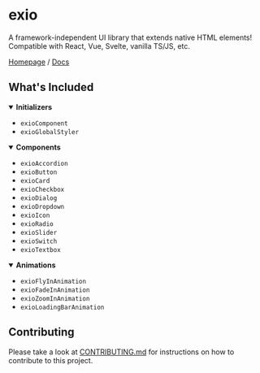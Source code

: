 # exio

A framework-independent UI library that extends native HTML elements! Compatible with React, Vue, Svelte, vanilla TS/JS, etc.

[Homepage](https://kentonishi.github.io/exio/) / [Docs](https://kentonishi.github.io/exio#/docs)

## What's Included

<details open>
  <summary><strong>Initializers</strong></summary>
  <ul>
    <li><code>exioComponent</code></li>
    <li><code>exioGlobalStyler</code></li>
  </ul>
</details>
<details open>
  <summary><strong>Components</strong></summary>
  <ul>
    <li><code>exioAccordion</code></li>
    <li><code>exioButton</code></li>
    <li><code>exioCard</code></li>
    <li><code>exioCheckbox</code></li>
    <li><code>exioDialog</code></li>
    <li><code>exioDropdown</code></li>
    <li><code>exioIcon</code></li>
    <li><code>exioRadio</code></li>
    <li><code>exioSlider</code></li>
    <li><code>exioSwitch</code></li>
    <li><code>exioTextbox</code></li>
  </ul>
</details>
<details open>
  <summary><strong>Animations</strong></summary>
  <ul>
    <li><code>exioFlyInAnimation</code></li>
    <li><code>exioFadeInAnimation</code></li>
    <li><code>exioZoomInAnimation</code></li>
    <li><code>exioLoadingBarAnimation</code></li>
  </ul>
</details>

## Contributing
Please take a look at [CONTRIBUTING.md](https://github.com/KentoNishi/exio/blob/master/CONTRIBUTING.md) for instructions on how to contribute to this project.
